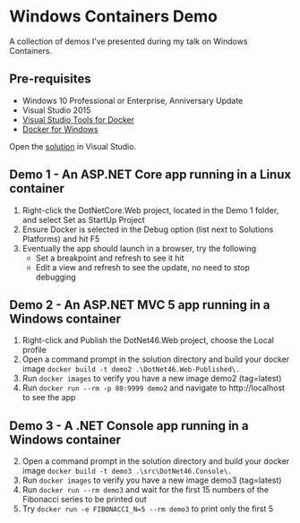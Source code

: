 # Windows Containers Demo

A collection of demos I've presented during my talk on Windows Containers.

## Pre-requisites
* Windows 10 Professional or Enterprise, Anniversary Update
* Visual Studio 2015
* [Visual Studio Tools for Docker](https://visualstudiogallery.msdn.microsoft.com/0f5b2caa-ea00-41c8-b8a2-058c7da0b3e4)
* [Docker for Windows](https://docs.docker.com/docker-for-windows/)

Open the [solution](https://github.com/naeemsarfraz/windowscontainers-demo/blob/master/WindowsContainers.Demo.sln) in Visual Studio.

## Demo 1 - An ASP.NET Core app running in a Linux container
1. Right-click the DotNetCore.Web project, located in the Demo 1 folder, and select Set as StartUp Project
2. Ensure Docker is selected in the Debug option (list next to Solutions Platforms) and hit F5
3. Eventually the app should launch in a browser, try the following
    * Set a breakpoint and refresh to see it hit
    * Edit a view and refresh to see the update, no need to stop debugging  

## Demo 2 - An ASP.NET MVC 5 app running in a Windows container 
1. Right-click and Publish the DotNet46.Web project, choose the Local profile
2. Open a command prompt in the solution directory and build your docker image `docker build -t demo2 .\DotNet46.Web-Published\.`
3. Run `docker images` to verify you have a new image demo2 (tag=latest)
4. Run `docker run --rm -p 80:9999 demo2` and navigate to http://localhost to see the app

## Demo 3 - A .NET Console app running in a Windows container
2. Open a command prompt in the solution directory and build your docker image `docker build -t demo3 .\src\DotNet46.Console\.`
3. Run `docker images` to verify you have a new image demo3 (tag=latest)
4. Run `docker run --rm demo3` and wait for the first 15 numbers of the Fibonacci series to be printed out
4. Try `docker run -e FIBONACCI_N=5 --rm demo3` to print only the first 5